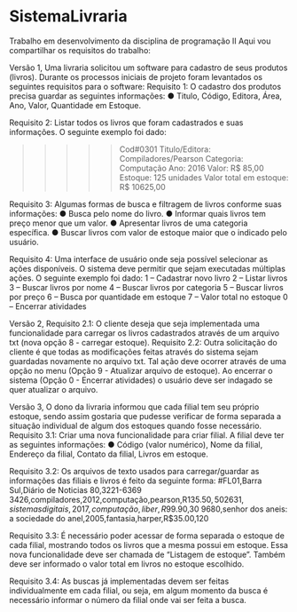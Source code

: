 # SistemaLivraria
Trabalho em desenvolvimento da disciplina de programação II
Aqui vou compartilhar os requisitos do trabalho:

Versão 1,
Uma livraria solicitou um software para cadastro de seus produtos (livros).
Durante os processos iniciais de projeto foram levantados os seguintes requisitos para
o software:
Requisito 1: O cadastro dos produtos precisa guardar as seguintes informações:
● Titulo, Código, Editora, Área, Ano, Valor, Quantidade em Estoque.

Requisito 2: Listar todos os livros que foram cadastrados e suas informações. O
seguinte exemplo foi dado:
>>>>> Cod#0301
Titulo/Editora: Compiladores/Pearson
Categoria: Computação
Ano: 2016
Valor: R$ 85,00
Estoque: 125 unidades
Valor total em estoque: R$ 10625,00

Requisito 3: Algumas formas de busca e filtragem de livros conforme suas informações:
● Busca pelo nome do livro.
● Informar quais livros tem preço menor que um valor.
● Apresentar livros de uma categoria específica.
● Buscar livros com valor de estoque maior que o indicado pelo usuário.

Requisito 4: Uma interface de usuário onde seja possível selecionar as ações
disponíveis. O sistema deve permitir que sejam executadas múltiplas ações. O seguinte
exemplo foi dado:
1 – Cadastrar novo livro
2 – Listar livros
3 – Buscar livros por nome
4 – Buscar livros por categoria
5 – Buscar livros por preço
6 – Busca por quantidade em estoque
7 – Valor total no estoque
0 – Encerrar atividades

Versão 2,
Requisito 2.1: O cliente deseja que seja implementada uma funcionalidade para
carregar os livros cadastrados através de um arquivo txt (nova opção 8 - carregar
estoque).
Requisito 2.2: Outra solicitação do cliente é que todas as modificações feitas através do
sistema sejam guardadas novamente no arquivo txt. Tal ação deve ocorrer através de
uma opção no menu (Opção 9 - Atualizar arquivo de estoque). Ao encerrar o sistema
(Opção 0 - Encerrar atividades) o usuário deve ser indagado se quer atualizar o arquivo.

Versão 3,
O dono da livraria informou que cada filial tem seu próprio estoque, sendo
assim gostaria que pudesse verificar de forma separada a situação individual de algum
dos estoques quando fosse necessário.
Requisito 3.1: Criar uma nova funcionalidade para criar filial. A filial deve ter as
seguintes informações:
● Código (valor numérico), Nome da filial, Endereço da filial, Contato da filial, Livros em estoque.

Requisito 3.2: Os arquivos de texto usados para carregar/guardar as informações das
filiais e livros é feito da seguinte forma:
#FL01,Barra Sul,Diário de Noticias 80,3221-6369
3426,compiladores,2012,computação,pearson,R$135.50,50
2631,sistemas digitais,2017,computação,liber,R$99.90,30
9680,senhor dos aneis: a sociedade do anel,2005,fantasia,harper,R$35.00,120

Requisito 3.3: É necessário poder acessar de forma separada o estoque de cada filial,
mostrando todos os livros que a mesma possui em estoque. Essa nova funcionalidade
deve ser chamada de “Listagem de estoque”. Também deve ser informado o valor total
em livros no estoque escolhido.

Requisito 3.4: As buscas já implementadas devem ser feitas individualmente em cada
filial, ou seja, em algum momento da busca é necessário informar o número da filial
onde vai ser feita a busca.

